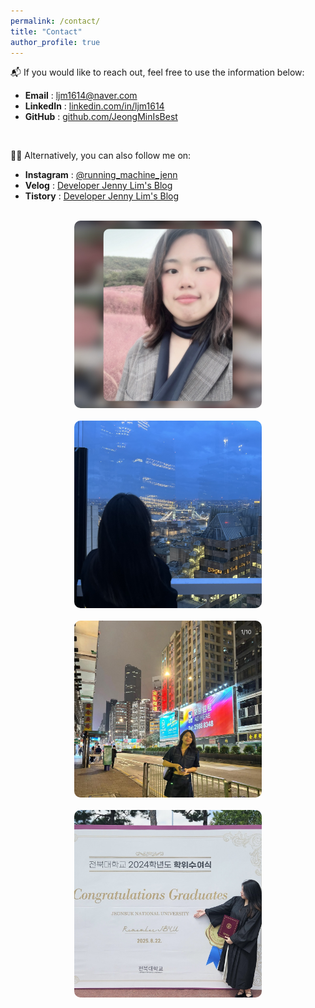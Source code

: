 ```yaml
---
permalink: /contact/
title: "Contact"
author_profile: true
---
```


📬 If you would like to reach out, feel free to use the information below:

- **Email** : [ljm1614@naver.com](mailto:ljm1614@naver.com)  
- **LinkedIn** : [linkedin.com/in/ljm1614](https://www.linkedin.com/in/ljm1614/)  
- **GitHub** : [github.com/JeongMinIsBest](https://github.com/JeongMinIsBest)  
<br/>

✍🏻 Alternatively, you can also follow me on:

- **Instagram** : [@running_machine_jenn](https://instagram.com/running_machine_jenn)  
- **Velog** : [Developer Jenny Lim's Blog](https://velog.io/@ever_since)  
- **Tistory** : [Developer Jenny Lim's Blog](https://ljm1614.tistory.com/)
<br/>

<div style="display: flex; justify-content: center; gap: 20px; flex-wrap: wrap;">
  <img src="/images/contact_photo1.jpg" alt="Casual Photo 1" style="max-width: 300px; border-radius: 10px;">
  <img src="/images/contact_photo2.jpg" alt="Casual Photo 2" style="max-width: 300px; border-radius: 10px;">
  <img src="/images/contact_photo3.jpg" alt="Casual Photo 3" style="max-width: 300px; border-radius: 10px;">
  <img src="/images/contact_photo4.jpg" alt="Casual Photo 3" style="max-width: 300px; border-radius: 10px;">
</div>
<br/>
<br/>
